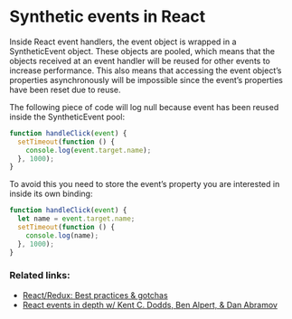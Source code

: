 # Synthetic events in React

Inside React event handlers, the event object is wrapped in a SyntheticEvent object.
These objects are pooled, which means that the objects received at an event handler will be reused for other events to increase performance. This also means that accessing the event object’s properties asynchronously will be impossible since the event’s properties have been reset due to reuse.

The following piece of code will log null because event has been reused inside the SyntheticEvent pool:

```javascript
function handleClick(event) {
  setTimeout(function () {
    console.log(event.target.name);
  }, 1000);
}
```
To avoid this you need to store the event’s property you are interested in inside its own binding:

```javascript
function handleClick(event) {
  let name = event.target.name;
  setTimeout(function () {
    console.log(name);
  }, 1000);
}
```

### Related links:
- [React/Redux: Best practices & gotchas](https://medium.com/nick-parsons/react-redux-best-practices-gotchas-56cf61c1c415)
- [React events in depth w/ Kent C. Dodds, Ben Alpert, & Dan Abramov](https://www.youtube.com/watch?v=dRo_egw7tBc)